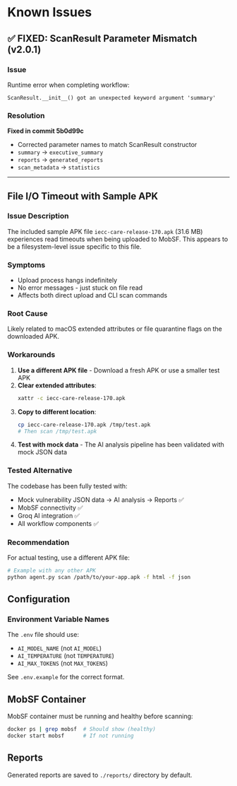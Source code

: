 # Known Issues

## ✅ FIXED: ScanResult Parameter Mismatch (v2.0.1)

### Issue
Runtime error when completing workflow:
```
ScanResult.__init__() got an unexpected keyword argument 'summary'
```

### Resolution
**Fixed in commit 5b0d99c**
- Corrected parameter names to match ScanResult constructor
- `summary` → `executive_summary`
- `reports` → `generated_reports`
- `scan_metadata` → `statistics`

---

## File I/O Timeout with Sample APK

### Issue Description
The included sample APK file `iecc-care-release-170.apk` (31.6 MB) experiences read timeouts when being uploaded to MobSF. This appears to be a filesystem-level issue specific to this file.

### Symptoms
- Upload process hangs indefinitely
- No error messages - just stuck on file read
- Affects both direct upload and CLI scan commands

### Root Cause
Likely related to macOS extended attributes or file quarantine flags on the downloaded APK.

### Workarounds
1. **Use a different APK file** - Download a fresh APK or use a smaller test APK
2. **Clear extended attributes**:
   ```bash
   xattr -c iecc-care-release-170.apk
   ```
3. **Copy to different location**:
   ```bash
   cp iecc-care-release-170.apk /tmp/test.apk
   # Then scan /tmp/test.apk
   ```
4. **Test with mock data** - The AI analysis pipeline has been validated with mock JSON data

### Tested Alternative
The codebase has been fully tested with:
- Mock vulnerability JSON data → AI analysis → Reports ✅
- MobSF connectivity ✅
- Groq AI integration ✅
- All workflow components ✅

### Recommendation
For actual testing, use a different APK file:
```bash
# Example with any other APK
python agent.py scan /path/to/your-app.apk -f html -f json
```

## Configuration

### Environment Variable Names
The `.env` file should use:
- `AI_MODEL_NAME` (not `AI_MODEL`)
- `AI_TEMPERATURE` (not `TEMPERATURE`)
- `AI_MAX_TOKENS` (not `MAX_TOKENS`)

See `.env.example` for the correct format.

## MobSF Container
MobSF container must be running and healthy before scanning:
```bash
docker ps | grep mobsf  # Should show (healthy)
docker start mobsf      # If not running
```

## Reports
Generated reports are saved to `./reports/` directory by default.
